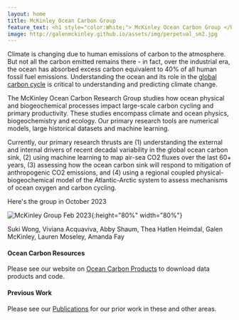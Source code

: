 ```yaml
---
layout: home
title: McKinley Ocean Carbon Group 
feature_text: <h1 style="color:White;"> McKinley Ocean Carbon Group </h1>
image: http://galenmckinley.github.io/assets/img/perpetual_sm2.jpg
---
```


Climate is changing due to human emissions of carbon to the atmosphere. But not all the carbon emitted remains there - in fact, over the industrial era, the ocean has absorbed excess carbon equivalent to 40% of all human fossil fuel emissions. Understanding the ocean and its role in the [global carbon cycle](https://galenmckinley.github.io/CarbonCycle/) is critical to understanding and predicting climate change.

The McKinley Ocean Carbon Research Group studies how ocean physical and biogeochemical processes impact large-scale carbon cycling and primary productivity. These studies encompass climate and ocean physics, biogeochemistry and ecology.  Our primary research tools are numerical models, large historical datasets and machine learning. 

Currently, our primary research thrusts are (1) understanding the external and internal drivers of recent decadal variability in the global ocean carbon sink, (2) using machine learning to map air-sea CO2 fluxes over the last 60+ years, (3) assessing how the ocean carbon sink will respond to mitigation of anthropogenic CO2 emissions, and (4) using a regional coupled physical-biogeochemical model of the Atlantic-Arctic system to assess mechanisms of ocean oxygen and carbon cycling. 

Here's the group in October 2023

![McKinley Group Feb 2023]({{site.baseurl}}/assets/img/mckinleygroup_oct2023.jpg){:height="80%" width="80%"}

Suki Wong, Viviana Acquaviva, Abby Shaum, Thea Hatlen Heimdal, Galen McKinley, Lauren Moseley, Amanda Fay 

#### Ocean Carbon Resources
Please see our website on [Ocean Carbon Products](https://oceancarbon.ldeo.columbia.edu) to download data products and code.

#### Previous Work  
Please see our [Publications]({{site.baseurl}}/publications) for our prior work in these and other areas.



